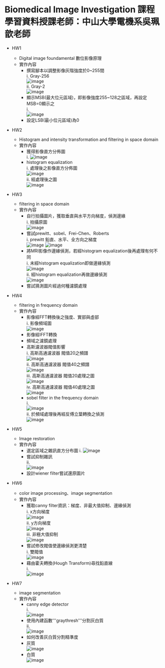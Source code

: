 Biomedical Image Investigation 課程學習資料授課老師：中山大學電機系吳珮歆老師
===
* HW1
  - Digital image foundamental 數位影像原理
  - 實作內容
    - 撰寫腳本以調整影像灰階強度於0~255間  
        i. Gray-256  
           ![image](https://github.com/autotntfan/BIP/blob/master/HW1/HW1_img/HW1_1.jpg)  
        ii. Gray-2  
           ![image](https://github.com/autotntfan/BIP/blob/master/HW1/HW1_img/HW1_2.jpg)  
    - 顯示MSB(最大位元區域)，即影像強度255~128之區域，再設定MSB=0顯示之  
        i.  
           ![image](https://github.com/autotntfan/BIP/blob/master/HW1/HW1_img/HW1_4.jpg)  
    - 設定LSB(最小位元區域)為0
* HW2
  - Histogram and intensity transformation and filtering in space domain
  - 實作內容
    - 獲得影像直方分佈圖  
        i. 
           ![image](https://github.com/autotntfan/BIP/blob/master/HW2/HW2_img/HW2_1.jpg)
    - histogram equalization  
        i. 處理後之影像直方分佈圖  
           ![image](https://github.com/autotntfan/BIP/blob/master/HW2/HW2_img/HW2_5.jpg)  
        ii. 經處理後之圖  
           ![image](https://github.com/autotntfan/BIP/blob/master/HW2/HW2_img/HW2_6.jpg)
        
* HW3
  - filtering in space domain
  - 實作內容
    - 自行拍攝圖片，獲取垂直與水平方向梯度，偵測邊緣  
        i. 拍攝原圖  
           ![image](https://github.com/autotntfan/BIP/blob/master/HW3/HW3_img/HW3_1.jpg)         
    - 嘗試prewitt、sobel、Frei-Chen、Roberts  
        i. prewitt 鉛直、水平、全方向之梯度  
           ![image](https://github.com/autotntfan/BIP/blob/master/HW3/HW3_img/HW3_2.jpg) 
           ![image](https://github.com/autotntfan/BIP/blob/master/HW3/HW3_img/HW3_3.jpg)  
    - 將MRI影像作邊緣偵測，若經histogram equalization後再處理有何不同  
        i. 未經histogram equalization即做邊緣偵測  
           ![image](https://github.com/autotntfan/BIP/blob/master/HW3/HW3_img/HW3_10.jpg)  
        ii. 經histogram equalization再做邊緣偵測  
           ![image](https://github.com/autotntfan/BIP/blob/master/HW3/HW3_img/HW3_13.jpg)  
    - 嘗試猜測圖片經過何種濾鏡處理
* HW4
  - filtering in frequency domain 
  - 實作內容
    - 影像經FFT轉換後之強度、實部與虛部  
        i. 影像頻域圖  
          ![image](https://github.com/autotntfan/BIP/blob/master/HW4/HW4_img/HW4_3.jpg)  
    - 影像經IFFT轉換  
    - 頻域之濾鏡處理  
    - 高斯濾波器閥值影響  
        i. 高斯高通濾波器 閥值20之頻譜  
           ![image](https://github.com/autotntfan/BIP/blob/master/HW4/HW4_img/HW4_11.jpg)  
        ii. 高斯高通濾波器 閥值40之頻譜  
           ![image](https://github.com/autotntfan/BIP/blob/master/HW4/HW4_img/HW4_12.jpg)  
        iii. 高斯高通濾波器 閥值20處理之圖  
           ![image](https://github.com/autotntfan/BIP/blob/master/HW4/HW4_img/HW4_13.jpg)  
        iv. 高斯高通濾波器 閥值40處理之圖  
           ![image](https://github.com/autotntfan/BIP/blob/master/HW4/HW4_img/HW4_14.jpg)  
    - sobel filter in the frequency domain  
        i.  
           ![image](https://github.com/autotntfan/BIP/blob/master/HW4/HW4_img/HW4_15.jpg)  
        ii. 於頻域處理後再經反傅立葉轉換之偵測  
           ![image](https://github.com/autotntfan/BIP/blob/master/HW4/HW4_img/HW4_16.jpg)  
* HW5
  - Image restoration
  - 實作內容
    - 選定區域之雜訊直方分布圖 
        i. 
           ![image](https://github.com/autotntfan/BIP/blob/master/HW5/HW5_img/1.jpg)  
    - 嘗試抑制雜訊  
        ii.  
           ![image](https://github.com/autotntfan/BIP/blob/master/HW5/HW5_img/3.jpg)  
    - 設計wiener filter嘗試還原圖片
* HW6
  - color image processing、image segmentation
  - 實作內容
    - 獲取canny filter資訊：梯度、非最大值抑制、邊緣偵測  
        i. x方向梯度  
           ![image](https://github.com/autotntfan/BIP/blob/master/HW6/HW6_img/2.png)  
        ii. y方向梯度  
           ![image](https://github.com/autotntfan/BIP/blob/master/HW6/HW6_img/3.png)  
        iii. 非極大值抑制  
           ![image](https://github.com/autotntfan/BIP/blob/master/HW6/HW6_img/5.png)
    - 嘗試修改閥值使邊緣偵測更清楚  
        i. 雙閥值  
           ![image](https://github.com/autotntfan/BIP/blob/master/HW6/HW6_img/7.png)  
    - 藉由霍夫轉換(Hough Transform)尋找鉛直線  
        i.  
           ![image](https://github.com/autotntfan/BIP/blob/master/HW6/HW6_img/6.png)
* HW7
  - image segmentation
  - 實作內容
    - canny edge detector  
        i.  
           ![image](https://github.com/autotntfan/BIP/blob/master/HW7/HW7_img/1.png)  
    - 使用內建函數'''graythresh'''分割灰白質  
        ii.  
          ![image](https://github.com/autotntfan/BIP/blob/master/HW7/HW7_img/2.png)  
    - 如何改善灰白質分割精準度  
    - 灰質  
          ![image](https://github.com/autotntfan/BIP/blob/master/HW7/HW7_img/3.png)    
    - 白質  
          ![image](https://github.com/autotntfan/BIP/blob/master/HW7/HW7_img/4.png)
